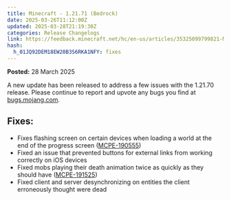 ```yaml
---
title: Minecraft - 1.21.71 (Bedrock)
date: 2025-03-26T11:12:00Z
updated: 2025-03-28T21:19:30Z
categories: Release Changelogs
link: https://feedback.minecraft.net/hc/en-us/articles/35325099799821-Minecraft-1-21-71-Bedrock
hash:
  h_01JQ92DEM18EW20B3S6RKA1NFY: fixes
---
```


**Posted:** 28 March 2025

A new update has been released to address a few issues with the 1.21.70 release. Please continue to report and upvote any bugs you find at [bugs.mojang.com](https://bugs.mojang.com/).

## Fixes:

- Fixes flashing screen on certain devices when loading a world at the end of the progress screen ([MCPE-190555](https://bugs.mojang.com/browse/MCPE-190555))
- Fixed an issue that prevented buttons for external links from working correctly on iOS devices
- Fixed mobs playing their death animation twice as quickly as they should have ([MCPE-191525](https://bugs.mojang.com/browse/MCPE-191525))
- Fixed client and server desynchronizing on entities the client erroneously thought were dead
